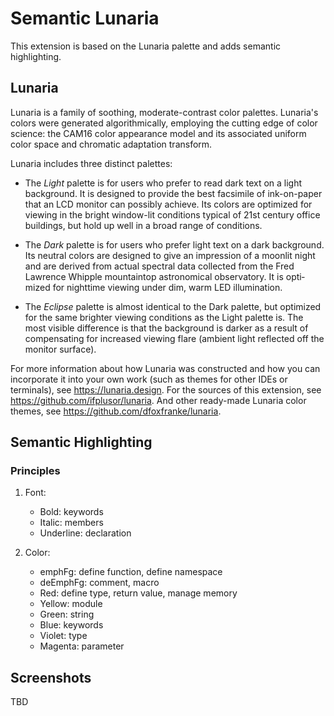 # Semantic Lunaria

This extension is based on the Lunaria palette and adds semantic highlighting.

## Lunaria

Lunaria is a fam­ily of sooth­ing, moderate-​contrast color
palettes. Lunaria's col­ors were gen­er­ated al­go­rith­mi­cally,
em­ploy­ing the cut­ting edge of color sci­ence: the CAM16 color
ap­pear­ance model and its as­so­ci­ated uni­form color space and
chro­matic adap­ta­tion trans­form.

Lunaria in­cludes three dis­tinct palettes:

- The *Light* palette is for users who pre­fer to read dark text on
  a light back­ground. It is de­signed to pro­vide the best
  fac­sim­ile of ink-​on-paper that an LCD mon­i­tor can pos­si­bly
  achieve. Its col­ors are op­ti­mized for view­ing in the bright
  window-​lit con­di­tions typ­i­cal of 21st cen­tury of­fice
  build­ings, but hold up well in a broad range of con­di­tions.

- The *Dark* palette is for users who pre­fer light text on a dark
  back­ground. Its neu­tral col­ors are de­signed to give an
  im­pres­sion of a moon­lit night and are de­rived from ac­tual
  spec­tral data col­lected from the Fred Lawrence Whip­ple
  moun­tain­top as­tro­nom­i­cal ob­ser­va­tory. It is op­ti­mized
  for night­time view­ing under dim, warm LED il­lu­mi­na­tion.

- The *Eclipse* palette is al­most iden­ti­cal to the Dark palette,
  but op­ti­mized for the same brighter view­ing con­di­tions as the
  Light palette is. The most vis­i­ble dif­fer­ence is that the
  back­ground is darker as a re­sult of com­pen­sat­ing for
  in­creased view­ing flare (am­bi­ent light re­flected off the
  mon­i­tor sur­face).

For more information about how Lunaria was constructed and how you
can incorporate it into your own work (such as themes for other IDEs
or terminals), see <https://lunaria.design>. For the sources of this
extension, see <https://github.com/ifplusor/lunaria>. And other ready-made
Lunaria color themes, see <https://github.com/dfoxfranke/lunaria>.

## Semantic Highlighting

### Principles

1. Font:
   - Bold:      keywords
   - Italic:    members
   - Underline: declaration

2. Color:
   - emphFg:   define function, define namespace
   - deEmphFg: comment, macro
   - Red:      define type, return value, manage memory
   - Yellow:   module
   - Green:    string
   - Blue:     keywords
   - Violet:   type
   - Magenta:  parameter

## Screenshots

TBD
